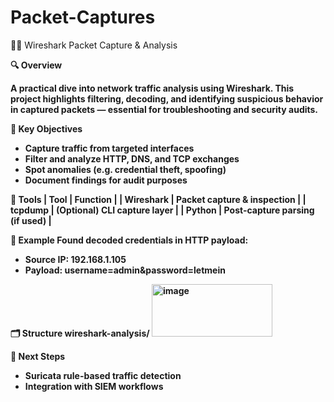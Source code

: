 # Packet-Captures


🕵️‍♂️ Wireshark Packet Capture & Analysis


<b>
🔍 Overview


A practical dive into network traffic analysis using Wireshark. This project highlights filtering, decoding, and identifying suspicious behavior in captured packets — essential for troubleshooting and security audits.

<b>

🎯 Key Objectives
- Capture traffic from targeted interfaces
- Filter and analyze HTTP, DNS, and TCP exchanges
- Spot anomalies (e.g. credential theft, spoofing)
- Document findings for audit purposes

  
<b>
🧰 Tools
| Tool | Function | 
| Wireshark | Packet capture & inspection | 
| tcpdump | (Optional) CLI capture layer | 
| Python | Post-capture parsing (if used) | 

<b>

📸 Example
Found decoded credentials in HTTP payload:
- Source IP: 192.168.1.105
- Payload: username=admin&password=letmein

<b>
🗂️ Structure
wireshark-analysis/
<b>
<b>
<b>
<img width="193" height="84" alt="image" src="https://github.com/user-attachments/assets/74247ad2-263d-4a33-af2f-02f0bcead9a0" />

<b>


🚀 Next Steps
- Suricata rule-based traffic detection
- Integration with SIEM workflows


